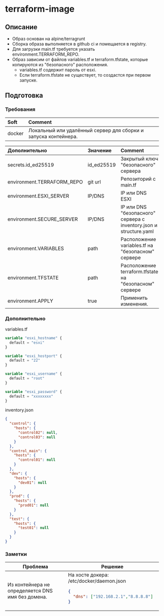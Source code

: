 # terraform-image
## Описание
* Образ основан на alpine/terragrunt
* Сборка образа выполняется в github ci и помещается в registry.
* Для загрузки main.tf требуется указать environment.TERRAFORM_REPO.
* Образ зависим от файлов variables.tf и terraform.tfstate, которые копируются из "безопасного" расположения.
  * variables.tf содержит пароль от esxi.
  * Если terraform.tfstate не существует, то создастся при первом запуске.

## Подготовка
### Требования
| Soft   | Comment                                                         |
|:-------|:----------------------------------------------------------------|
| docker | Локальный или удалённый сервер для сборки и запуска контейнера. | 

| Дополнительно              | Значение   | Comment                                                            |
|:---------------------------|:-----------|:-------------------------------------------------------------------|
| secrets.id_ed25519         | id_ed25519 | Закрытый ключ "безопасного" сервера                                |
| environment.TERRAFORM_REPO | git url    | Репозиторий с main.tf                                              |
| environment.ESXI_SERVER    | IP/DNS     | IP или DNS ESXI                                                    |
| environment.SECURE_SERVER  | IP/DNS     | IP или DNS "безопасного" сервера с inventory.json и structure.yaml |
| environment.VARIABLES      | path       | Расположение variables.tf на "безопасном" сервере                  |
| environment.TFSTATE        | path       | Расположение terraform.tfstate на "безопасном" сервере             |
| environment.APPLY          | true       | Применить изменения.                                               |

### Дополнительно
variables.tf
```terraform
variable "esxi_hostname" {
  default = "esxi"
}

variable "esxi_hostport" {
  default = "22"
}

variable "esxi_username" {
  default = "root"
}

variable "esxi_password" {
  default = "xxxxxxxx"
}
```
inventory.json
```json
{
  "control": {
    "hosts": {
      "control02": null,
      "control03": null
    }
  },
  "control_main": {
    "hosts": {
      "control01": null
    }
  },
  "dev": {
    "hosts": {
      "dev01": null
    }
  },
  "prod": {
    "hosts": {
      "prod01": null
    }
  },
  "test": {
    "hosts": {
      "test01": null
    }
  }
}
```

### Заметки

<!DOCTYPE html>
<table>
  <thead>
    <tr>
      <th>Проблема</th>
      <th>Решение</th>
    </tr>
  </thead>
  <tr>
      <td>Из контейнера не определяется DNS имя без домена.</td>
      <td>
На хосте докера:  
/etc/docker/daemon.json

```json
{
  "dns": ["192.168.2.1","8.8.8.8"]
}
```
</td>
  </tr>
  <tr>
  </tr>
</table>
